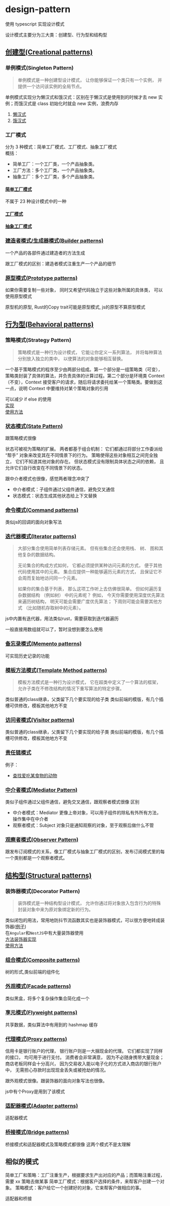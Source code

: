 # design-pattern

使用 typescript 实现设计模式

设计模式主要分为三大类：创建型、行为型和结构型

## [创建型(Creational patterns)](./src/Creational)

### 单例模式(Singleton Pattern)

> 单例模式是一种创建型设计模式， 让你能够保证一个类只有一个实例， 并提供一个访问该实例的全局节点。

单例模式实现分为懒汉式和饿汉式：区别在于懒汉式是使用到的时候才去 new 实例；而饿汉式是 class 初始化时就会 new 实例，浪费内存

1. [懒汉式](src/Creational/Singleton/Lazy.ts)
2. [饿汉式](src/Creational/Singleton/Hungry.ts)

### 工厂模式

分为 3 种模式：简单工厂模式、工厂模式、抽象工厂模式  
概括：

- 简单工厂：一个工厂类，一个产品抽象类。
- 工厂方法：多个工厂类，一个产品抽象类。
- 抽象工厂：多个工厂类，多个产品抽象类。

#### [简单工厂模式](src/Creational/SimpleFactory)

不属于 23 种设计模式中的一种

#### [工厂模式](src/Creational/Factory)

#### [抽象工厂模式](src/Creational/AbstractFactory)

### [建造者模式/生成器模式(Builder patterns)](./src/Creational/Builder)

一个产品的各部件通过建造者的方法生成

跟工厂模式的区别：建造者模式注重生产一个产品的细节

### [原型模式(Prototype patterns)](./src/Creational/Prototype)

如果你需要复制一些对象， 同时又希望代码独立于这些对象所属的具体类， 可以使用原型模式

原型机的原型, Rust的Copy trait可能是原型模式, js的原型不算原型模式

## [行为型(Behavioral patterns)](./src/Behavioral)

### 策略模式(Strategy Pattern)

> 策略模式是一种行为设计模式， 它能让你定义一系列算法， 并将每种算法分别放入独立的类中， 以使算法的对象能够相互替换。

一个基于策略模式的程序至少由两部分组成。第一个部分是一组策略类（可变），策略类封装了具体的算法，并负责具体的计算过程。第二个部分是环境类 Context（不变），Context 接受客户的请求，随后将请求委托给某一个策略类。要做到这一点，说明 Context 中要维持对某个策略对象的引用

可以减少 if else 的使用  
 [实现](src/Behavioral/Strategy/index.ts)  
 [使用方法](./__test__/Strategy.test.ts)

### [状态模式(State Pattern)](src/Behavioral/State)

跟策略模式很像

状态可被视为策略的扩展。 两者都基于组合机制： 它们都通过将部分工作委派给 “帮手” 对象来改变其在不同情景下的行为。 策略使得这些对象相互之间完全独立， 它们不知道其他对象的存在。 但状态模式没有限制具体状态之间的依赖， 且允许它们自行改变在不同情景下的状态。

跟中介者模式也很像，感觉两者理念冲突了
- 中介者模式：子组件通过父组件通信，避免交叉通信
- 状态模式：状态生成其他状态给上下文替换

### [命令模式(Command patterns)](src/Behavioral/Command)

类似js的回调的面向对象写法

### [迭代器模式(Iterator patterns)](src/Behavioral/Iterator)

> 大部分集合使用简单列表存储元素。 但有些集合还会使用栈、 树、 图和其他复杂的数据结构。
>
> 无论集合的构成方式如何， 它都必须提供某种访问元素的方式， 便于其他代码使用其中的元素。 集合应提供一种能够遍历元素的方式， 且保证它不会周而复始地访问同一个元素。
>
> 如果你的集合基于列表， 那么这项工作听上去仿佛很简单。 但如何遍历复杂数据结构 （例如树） 中的元素呢？ 例如， 今天你需要使用深度优先算法来遍历树结构， 明天可能会需要广度优先算法； 下周则可能会需要其他方式 （比如随机存取树中的元素）。

js中内置有迭代器，用法类似rust，需要获取到迭代器遍历

一般直接用数组就可以了，暂时没想到要怎么使用

### [备忘录模式(Memento patterns)](src/Behavioral/Memento)

可实现历史记录的功能

### [模板方法模式(Template Method patterns)](src/Behavioral/TemplateMethod)

> 模板方法模式是一种行为设计模式， 它在超类中定义了一个算法的框架， 允许子类在不修改结构的情况下重写算法的特定步骤。

类似普通的class继承，父类留下几个要实现的给子类
类似前端的模版，有几个插槽可供修改，模板其他地方不变

### [访问者模式(Visitor patterns)](src/Behavioral/Visitor)


类似普通的class继承，父类留下几个要实现的给子类
类似前端的模版，有几个插槽可供修改，模板其他地方不变

### [责任链模式](./src/Behavioral/ResponsibilityChain)

例子：

- [查找爱吃某食物的动物](./src/Behavioral/ResponsibilityChain/FindEatFoodAnimal.ts)

### [中介者模式(Mediator Pattern)](src/Behavioral/Mediator)

类似子组件通过父组件通信，避免交叉通信，跟观察者模式很像
区别

- 中介者模式：Mediator 更像上帝对象，可以用子组件的除私有外所有方法，操作集中在中介者
- 观察者模式：Subject 对象只是通知观察的对象，至于观察后做什么不管

### [观察者模式(Observer Pattern)](src/Behavioral/Observer)

跟发布订阅模式的关系，像工厂模式与抽象工厂模式的区别，发布订阅模式里的每一个类别都是一个观察者模式。

## [结构型(Structural patterns)](./src/Structural)

### 装饰器模式(Decorator Pattern)

> 装饰模式是一种结构型设计模式， 允许你通过将对象放入包含行为的特殊封装对象中来为原对象绑定新的行为。

类似闭包的用法，常用地防抖节流函数其实也是装饰器模式，可以很方便地转成装饰器([例子](https://github.com/mengxinssfd/ts-utils/blob/master/src/core/decorator.ts))  
 在`Angular`和`NestJS`中有大量装饰器使用  
 [方法装饰器实现](src/Structural/Decorator/index.ts)  
 [使用方法](./__test__/Decorator.test.ts)

### [组合模式(Composite patterns)](src/Structural/Composite)

树的形式,类似前端的组件化

### [外观模式(Facade patterns)](src/Structural/Facade)

类似黑盒，将多个复杂操作集合简化成一个

### [享元模式(Flyweight patterns)](src/Structural/Flyweight)

共享数据，类似算法中有用到的 hashmap 缓存

### [代理模式(Proxy patterns)](src/Structural/Proxy)

信用卡是银行账户的代理， 银行账户则是一大捆现金的代理。 它们都实现了同样的接口， 均可用于进行支付。 消费者会非常满意， 因为不必随身携带大量现金； 商店老板同样会十分高兴， 因为交易收入能以电子化的方式进入商店的银行账户中， 无需担心存款时出现现金丢失或被抢劫的情况。

跟外观模式很像。跟装饰器的面向对象写法也很像。

js中有个Proxy是用到了该模式

### [适配器模式(Adapter patterns)](src/Structural/Adapter)

适配器模式

### [桥接模式(Bridge patterns)](src/Structural/Bridge)

桥接模式和适配器模式及策略模式都很像 这两个模式不是太理解

## 相似的模式

简单工厂和策略：工厂注重生产，根据要求生产出对应的产品；而策略注重过程，需要 xx 策略去做某事
简单工厂模式：根据客户选择的条件，来帮客户创建一个对象。
策略模式：客户给它一个创建好的对象，它来帮客户做相应的事。


适配器和桥接